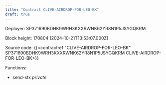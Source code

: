 ```yaml
---
title: "Contract CLIVE-AIRDROP-FOR-LEO-BK"
draft: true
---
```

Deployer: SP371690BDHK9WRH3KXXRWNK62YR8N1P5JSYGQKRM


 



Block height: 170804 (2024-10-21T13:53:07.000Z)

Source code: {{<contractref "CLIVE-AIRDROP-FOR-LEO-BK" SP371690BDHK9WRH3KXXRWNK62YR8N1P5JSYGQKRM CLIVE-AIRDROP-FOR-LEO-BK>}}

Functions:

* send-stx _private_
